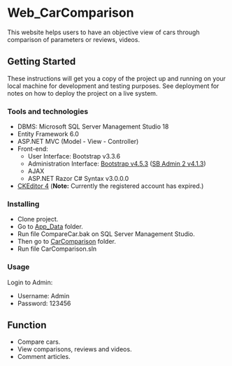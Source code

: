 # Web_CarComparison
This website helps users to have an objective view of cars through comparison of parameters or reviews, videos.

## Getting Started
These instructions will get you a copy of the project up and running on your local machine for development and testing purposes. See deployment for notes on how to deploy the project on a live system.

### Tools and technologies 
- DBMS: Microsoft SQL Server Management Studio 18 
- Entity Framework 6.0
- ASP.NET MVC (Model - View - Controller)
- Front-end:
  - User Interface: Bootstrap v3.3.6
  - Administration Interface: [Bootstrap v4.5.3](https://getbootstrap.com/) ([SB Admin 2 v4.1.3](https://startbootstrap.com/theme/sb-admin-2))
  - AJAX
  - ASP.NET Razor C# Syntax v3.0.0.0
- [CKEditor 4](https://ckeditor.com/ckeditor-4/) (**Note:** Currently the registered account has expired.)

### Installing
- Clone project.
- Go to [App_Data](https://github.com/vhtiengiang177/Web_CarComparison/tree/master/CarComparison/CarComparison/App_Data) folder.
- Run file CompareCar.bak on SQL Server Management Studio.
- Then go to [CarComparison](https://github.com/vhtiengiang177/Web_CarComparison/tree/master/CarComparison) folder.
- Run file CarComparison.sln

### Usage
Login to Admin:
  - Username: Admin
  - Password: 123456
  
## Function
- Compare cars.
- View comparisons, reviews and videos.
- Comment articles.

